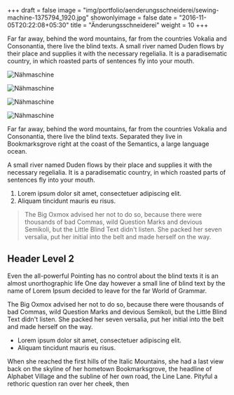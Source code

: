 +++
draft = false
image = "img/portfolio/aenderungsschneiderei/sewing-machine-1375794_1920.jpg"
showonlyimage = false
date = "2016-11-05T20:22:08+05:30"
title = "Änderungsschneiderei"
weight = 10
+++

Far far away, behind the word mountains, far from the countries Vokalia and Consonantia, there live the blind texts. A small river named Duden flows by their place and supplies it with the necessary regelialia. It is a paradisematic country, in which roasted parts of sentences fly into your mouth.
<!--more-->


![Nähmaschine][2]  

![Nähmaschine][3]    

![Nähmaschine][4]    

![Nähmaschine][5]  



Far far away, behind the word mountains, far from the countries Vokalia and Consonantia, there live the blind texts. Separated they live in Bookmarksgrove right at the coast of the Semantics, a large language ocean.

A small river named Duden flows by their place and supplies it with the necessary regelialia. It is a paradisematic country, in which roasted parts of sentences fly into your mouth.

1. Lorem ipsum dolor sit amet, consectetuer adipiscing elit.
2. Aliquam tincidunt mauris eu risus.

> The Big Oxmox advised her not to do so, because there were thousands of bad Commas, wild Question Marks and devious Semikoli, but the Little Blind Text didn't listen. She packed her seven versalia, put her initial into the belt and made herself on the way.

## Header Level 2

Even the all-powerful Pointing has no control about the blind texts it is an almost unorthographic life One day however a small line of blind text by the name of Lorem Ipsum decided to leave for the far World of Grammar.

The Big Oxmox advised her not to do so, because there were thousands of bad Commas, wild Question Marks and devious Semikoli, but the Little Blind Text didn't listen. She packed her seven versalia, put her initial into the belt and made herself on the way.

* Lorem ipsum dolor sit amet, consectetuer adipiscing elit.
* Aliquam tincidunt mauris eu risus.

When she reached the first hills of the Italic Mountains, she had a last view back on the skyline of her hometown Bookmarksgrove, the headline of Alphabet Village and the subline of her own road, the Line Lane. Pityful a rethoric question ran over her cheek, then  


[1]: /img/portfolio/aenderungsschneiderei/sewing-machine-1375794_1920.jpg
[2]: /img/portfolio/aenderungsschneiderei/IMG_0321.JPG
[3]: /img/portfolio/aenderungsschneiderei/IMG_0324.JPG
[4]: /img/portfolio/aenderungsschneiderei/IMG_0327.JPG
[5]: /img/portfolio/aenderungsschneiderei/IMG_0328.JPG